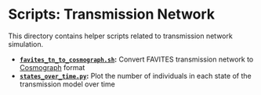 # Scripts: Transmission Network
This directory contains helper scripts related to transmission network simulation.

* **[`favites_tn_to_cosmograph.sh`](favites_tn_to_cosmograph.sh):** Convert FAVITES transmission network to [Cosmograph](https://cosmograph.app/) format
* **[`states_over_time.py`](states_over_time.py):** Plot the number of individuals in each state of the transmission model over time

